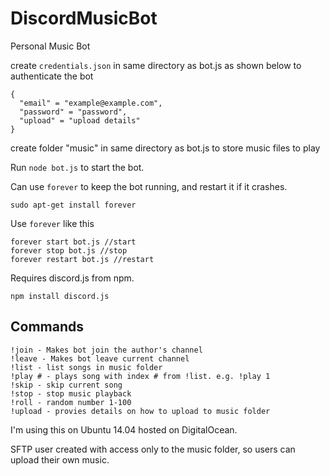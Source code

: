 # DiscordMusicBot
Personal Music Bot

create `credentials.json` in same directory as bot.js as shown below to authenticate the bot

    {
      "email" = "example@example.com",
      "password" = "password",
      "upload" = "upload details"
    }
  
create folder "music" in same directory as bot.js to store music files to play

Run `node bot.js` to start the bot.

Can use `forever` to keep the bot running, and restart it if it crashes.

    sudo apt-get install forever
    
Use `forever` like this

    forever start bot.js //start
    forever stop bot.js //stop
    forever restart bot.js //restart
    

Requires discord.js from npm.

    npm install discord.js

Commands
--------
    !join - Makes bot join the author's channel
    !leave - Makes bot leave current channel
    !list - list songs in music folder
    !play # - plays song with index # from !list. e.g. !play 1
    !skip - skip current song
    !stop - stop music playback
    !roll - random number 1-100
    !upload - provies details on how to upload to music folder

I'm using this on Ubuntu 14.04 hosted on DigitalOcean.

SFTP user created with access only to the music folder, so users can upload their own music.

